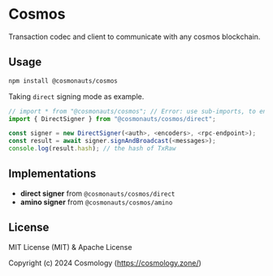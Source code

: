 # Cosmos

Transaction codec and client to communicate with any cosmos blockchain.

## Usage

```sh
npm install @cosmonauts/cosmos
```

Taking `direct` signing mode as example.

```ts
// import * from "@cosmonauts/cosmos"; // Error: use sub-imports, to ensure small app size
import { DirectSigner } from "@cosmonauts/cosmos/direct";

const signer = new DirectSigner(<auth>, <encoders>, <rpc-endpoint>);
const result = await signer.signAndBroadcast(<messages>);
console.log(result.hash); // the hash of TxRaw
```

## Implementations

- **direct signer** from `@cosmonauts/cosmos/direct`
- **amino signer** from `@cosmonauts/cosmos/amino`

## License

MIT License (MIT) & Apache License

Copyright (c) 2024 Cosmology (https://cosmology.zone/)
